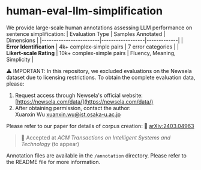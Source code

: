 # human-eval-llm-simplification
We provide large-scale human annotations assessing LLM performance on sentence simplification:
| Evaluation Type        | Samples Annotated | Dimensions |
|------------------------|------------------|-------------|
| **Error Identification** | 4k+ complex-simple pairs | 7 error categories |
| **Likert-scale Rating** | 10k+ complex-simple pairs | Fluency, Meaning, Simplicity |

⚠️ IMPORTANT: In this repository, we excluded evaluations on the Newsela dataset due to licensing restrictions.
To obtain the complete evaluation data, please: 
1. Request access through Newsela's official website:  
   [https://newsela.com/data/](https://newsela.com/data/)
2. After obtaining permission, contact the author:  
  Xuanxin Wu [xuanxin.wu@ist.osaka-u.ac.jp](mailto:xuanxin.wu@ist.osaka-u.ac.jp)

Please refer to our paper for details of corpus creation: 
🔗 [arXiv:2403.04963](https://arxiv.org/abs/2403.04963)
> 📜 Accepted at *ACM Transactions on Intelligent Systems and Technology* (to appear)  


Annotation files are available in the `/annotation` directory. Please refer to the README file for more information.
